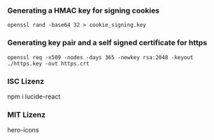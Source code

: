 ### Generating a HMAC key for signing cookies

```
openssl rand -base64 32 > cookie_signing.key
```

### Generating key pair and a self signed certificate for https

```
openssl req -x509 -nodes -days 365 -newkey rsa:2048 -keyout ./https.key -out https.crt
```

### ISC Lizenz

npm i lucide-react

### MIT Lizenz

hero-icons